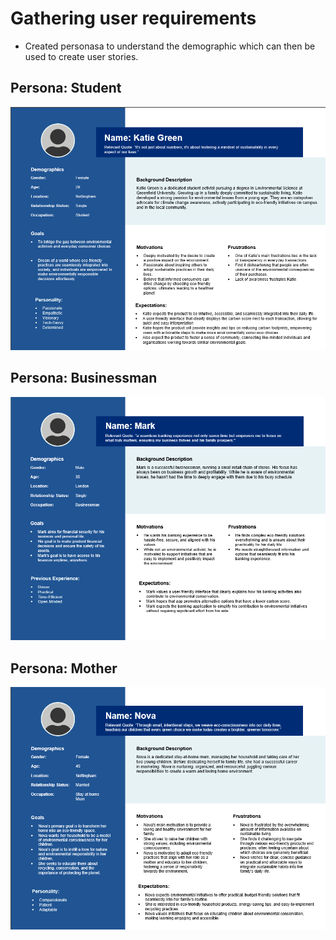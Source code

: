 # Gathering user requirements

- Created personasa to understand the demographic which can then be used to create user stories.

## Persona: Student

![Persona 1](assets/persona-student.png)

## Persona: Businessman

![Persona 2](assets/persona-businessman.png)

## Persona: Mother

![Persona 3](assets/persona-mother.png)

